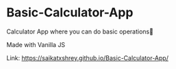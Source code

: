# Basic-Calculator-App

Calculator App where you can do basic operations💨

Made with Vanilla JS

Link: https://saikatxshrey.github.io/Basic-Calculator-App/
